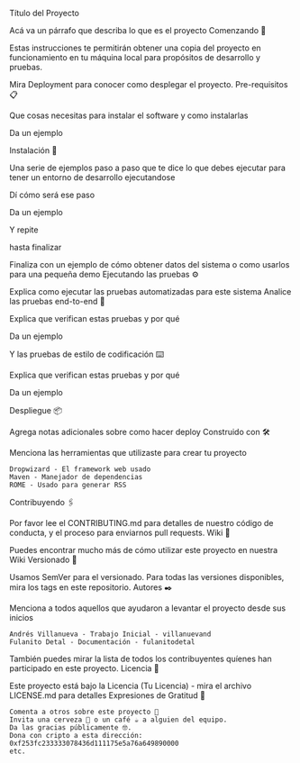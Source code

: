 Título del Proyecto

Acá va un párrafo que describa lo que es el proyecto
Comenzando 🚀

Estas instrucciones te permitirán obtener una copia del proyecto en funcionamiento en tu máquina local para propósitos de desarrollo y pruebas.

Mira Deployment para conocer como desplegar el proyecto.
Pre-requisitos 📋

Que cosas necesitas para instalar el software y como instalarlas

Da un ejemplo

Instalación 🔧

Una serie de ejemplos paso a paso que te dice lo que debes ejecutar para tener un entorno de desarrollo ejecutandose

Dí cómo será ese paso

Da un ejemplo

Y repite

hasta finalizar

Finaliza con un ejemplo de cómo obtener datos del sistema o como usarlos para una pequeña demo
Ejecutando las pruebas ⚙️

Explica como ejecutar las pruebas automatizadas para este sistema
Analice las pruebas end-to-end 🔩

Explica que verifican estas pruebas y por qué

Da un ejemplo

Y las pruebas de estilo de codificación ⌨️

Explica que verifican estas pruebas y por qué

Da un ejemplo

Despliegue 📦

Agrega notas adicionales sobre como hacer deploy
Construido con 🛠️

Menciona las herramientas que utilizaste para crear tu proyecto

    Dropwizard - El framework web usado
    Maven - Manejador de dependencias
    ROME - Usado para generar RSS

Contribuyendo 🖇️

Por favor lee el CONTRIBUTING.md para detalles de nuestro código de conducta, y el proceso para enviarnos pull requests.
Wiki 📖

Puedes encontrar mucho más de cómo utilizar este proyecto en nuestra Wiki
Versionado 📌

Usamos SemVer para el versionado. Para todas las versiones disponibles, mira los tags en este repositorio.
Autores ✒️

Menciona a todos aquellos que ayudaron a levantar el proyecto desde sus inicios

    Andrés Villanueva - Trabajo Inicial - villanuevand
    Fulanito Detal - Documentación - fulanitodetal

También puedes mirar la lista de todos los contribuyentes quíenes han participado en este proyecto.
Licencia 📄

Este proyecto está bajo la Licencia (Tu Licencia) - mira el archivo LICENSE.md para detalles
Expresiones de Gratitud 🎁

    Comenta a otros sobre este proyecto 📢
    Invita una cerveza 🍺 o un café ☕ a alguien del equipo.
    Da las gracias públicamente 🤓.
    Dona con cripto a esta dirección: 0xf253fc233333078436d111175e5a76a649890000
    etc.
